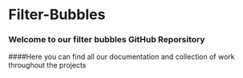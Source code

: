 # Filter-Bubbles
### Welcome to our filter bubbles GitHub Reporsitory
####Here you can find all our documentation and collection of work throughout the projects